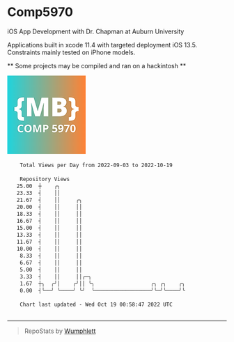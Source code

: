 # Comp5970
iOS App Development with Dr. Chapman at Auburn University

Applications built in xcode 11.4 with targeted deployment iOS 13.5.
Constraints mainly tested on iPhone models.

** Some projects may be compiled and ran on a hackintosh **

![App Icon](https://github.com/MatthewBentz/Comp5970/blob/master/Assignment1a-mlb0119/Assignment1a-mlb0119/Assets.xcassets/AppIcon.appiconset/180.png)

```
    Total Views per Day from 2022-09-03 to 2022-10-19

    Repository Views
   25.00  ┼    ╭╮
   23.33  ┤    ││
   21.67  ┤    ││     ╭╮
   20.00  ┤    ││     ││
   18.33  ┤    ││     ││
   16.67  ┤    ││     ││
   15.00  ┤    ││     ││
   13.33  ┤    ││     ││
   11.67  ┤    ││     ││
   10.00  ┤    ││     ││
    8.33  ┤    ││     ││
    6.67  ┤    ││     ││
    5.00  ┤    ││     ││
    3.33  ┤    ││     ││╭─╮
    1.67  ┼╮  ╭╯│    ╭╯││ ╰╮                  ╭╮ ╭╮    ╭╮
    0.00  ┤╰──╯ ╰────╯ ╰╯  ╰──────────────────╯╰─╯╰────╯╰

    Chart last updated - Wed Oct 19 00:58:47 2022 UTC
    
```

---

> RepoStats by [Wumphlett](https://github.com/Wumphlett)
